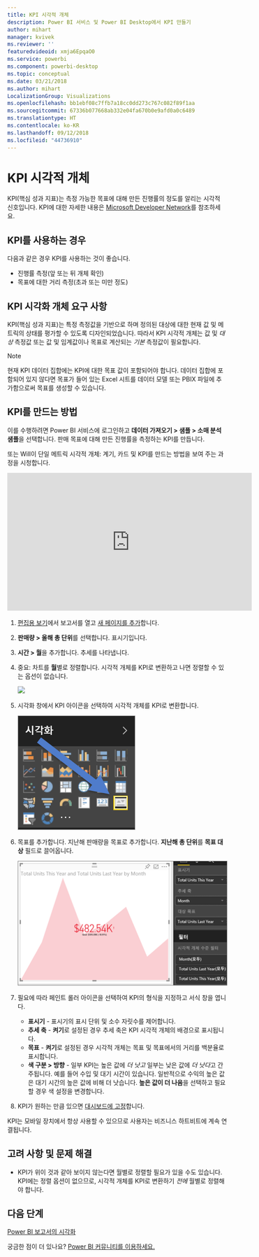 ```yaml
---
title: KPI 시각적 개체
description: Power BI 서비스 및 Power BI Desktop에서 KPI 만들기
author: mihart
manager: kvivek
ms.reviewer: ''
featuredvideoid: xmja6EpqaO0
ms.service: powerbi
ms.component: powerbi-desktop
ms.topic: conceptual
ms.date: 03/21/2018
ms.author: mihart
LocalizationGroup: Visualizations
ms.openlocfilehash: bb1ebf08c7ffb7a18cc0dd273c767c082f89f1aa
ms.sourcegitcommit: 67336b077668ab332e04fa670b0e9afd0a0c6489
ms.translationtype: HT
ms.contentlocale: ko-KR
ms.lasthandoff: 09/12/2018
ms.locfileid: "44736910"
---
```

# <a name="kpi-visuals"></a>KPI 시각적 개체
KPI(핵심 성과 지표)는 측정 가능한 목표에 대해 만든 진행률의 정도를 알리는 시각적 신호입니다. KPI에 대한 자세한 내용은 [Microsoft Developer Network](https://msdn.microsoft.com/library/hh272050)를 참조하세요.

## <a name="when-to-use-a-kpi"></a>KPI를 사용하는 경우
다음과 같은 경우 KPI를 사용하는 것이 좋습니다.

* 진행률 측정(앞 또는 뒤 개체 확인)
* 목표에 대한 거리 측정(초과 또는 미만 정도)   

## <a name="kpi-visual-requirements"></a>KPI 시각화 개체 요구 사항
KPI(핵심 성과 지표)는 특정 측정값을 기반으로 하며 정의된 대상에 대한 현재 값 및 메트릭의 상태를 평가할 수 있도록 디자인되었습니다. 따라서 KPI 시각적 개체는 값 및 *대상* 측정값 또는 값 및 임계값이나 목표로 계산되는 *기본* 측정값이 필요합니다.

> [!NOTE]
> 현재 KPI 데이터 집합에는 KPI에 대한 목표 값이 포함되어야 합니다. 데이터 집합에 포함되어 있지 않다면 목표가 들어 있는 Excel 시트를 데이터 모델 또는 PBIX 파일에 추가함으로써 목표를 생성할 수 있습니다.
> 
> 

## <a name="how-to-create-a-kpi"></a>KPI를 만드는 방법
이를 수행하려면 Power BI 서비스에 로그인하고 **데이터 가져오기 > 샘플 > 소매 분석 샘플**을 선택합니다. 판매 목표에 대해 만든 진행률을 측정하는 KPI를 만듭니다.

또는 Will이 단일 메트릭 시각적 개체: 계기, 카드 및 KPI를 만드는 방법을 보여 주는 과정을 시청합니다.

<iframe width="560" height="315" src="https://www.youtube.com/embed/xmja6EpqaO0?list=PL1N57mwBHtN0JFoKSR0n-tBkUJHeMP2cP" frameborder="0" allowfullscreen></iframe>

1. [편집용 보기](../service-reading-view-and-editing-view.md)에서 보고서를 열고 [새 페이지를 추가](../power-bi-report-add-page.md)합니다.    
2. **판매량 > 올해 총 단위**를 선택합니다.  표시기입니다.
3. **시간 > 월**을 추가합니다.  추세를 나타냅니다.
4. 중요: 차트를 **월**별로 정렬합니다. 시각적 개체를 KPI로 변환하고 나면 정렬할 수 있는 옵션이 없습니다.

    ![](media/power-bi-visualization-kpi/power-bi-sort-by-month.png)
5. 시각화 창에서 KPI 아이콘을 선택하여 시각적 개체를 KPI로 변환합니다.
   
    ![](media/power-bi-visualization-kpi/power-bi-kpi-icon.png)
6. 목표를 추가합니다. 지난해 판매량을 목표로 추가합니다. **지난해 총 단위**를 **목표 대상** 필드로 끌어옵니다.
   
    ![](media/power-bi-visualization-kpi/power-bi-kpi.png)
7. 필요에 따라 페인트 롤러 아이콘을 선택하여 KPI의 형식을 지정하고 서식 창을 엽니다.
   
   * **표시기** - 표시기의 표시 단위 및 소수 자릿수를 제어합니다.
   * **추세 축** - **켜기**로 설정된 경우 추세 축은 KPI 시각적 개체의 배경으로 표시됩니다.  
   * **목표** - **켜기**로 설정된 경우 시각적 개체는 목표 및 목표에서의 거리를 백분율로 표시합니다.
   * **색 구분 > 방향** - 일부 KPI는 높은 값에 *더 낫고* 일부는 낮은 값에 *더 낫다*고 간주됩니다. 예를 들어 수입 및 대기 시간이 있습니다. 일반적으로 수익의 높은 값은 대기 시간의 높은 값에 비해 더 낫습니다. **높은 값이 더 나음**을 선택하고 필요할 경우 색 설정을 변경합니다.

1. KPI가 원하는 만큼 있으면 [대시보드에 고정](../service-dashboard-pin-tile-from-report.md)합니다.

KPI는 모바일 장치에서 항상 사용할 수 있으므로 사용자는 비즈니스 하트비트에 계속 연결됩니다.

## <a name="considerations-and-troubleshooting"></a>고려 사항 및 문제 해결
* KPI가 위이 것과 같아 보이지 않는다면 월별로 정렬할 필요가 있을 수도 있습니다. KPI에는 정렬 옵션이 없으므로, 시각적 개체를 KPI로 변환하기 *전에* 월별로 정렬해야 합니다.

## <a name="next-steps"></a>다음 단계

[Power BI 보고서의 시각화](power-bi-report-visualizations.md)

궁금한 점이 더 있나요? [Power BI 커뮤니티를 이용하세요.](http://community.powerbi.com/)

